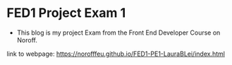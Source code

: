 # FED1 Project Exam 1

- This blog is my project Exam from the Front End Developer Course on Noroff.

link to webpage: https://norofffeu.github.io/FED1-PE1-LauraBLei/index.html
